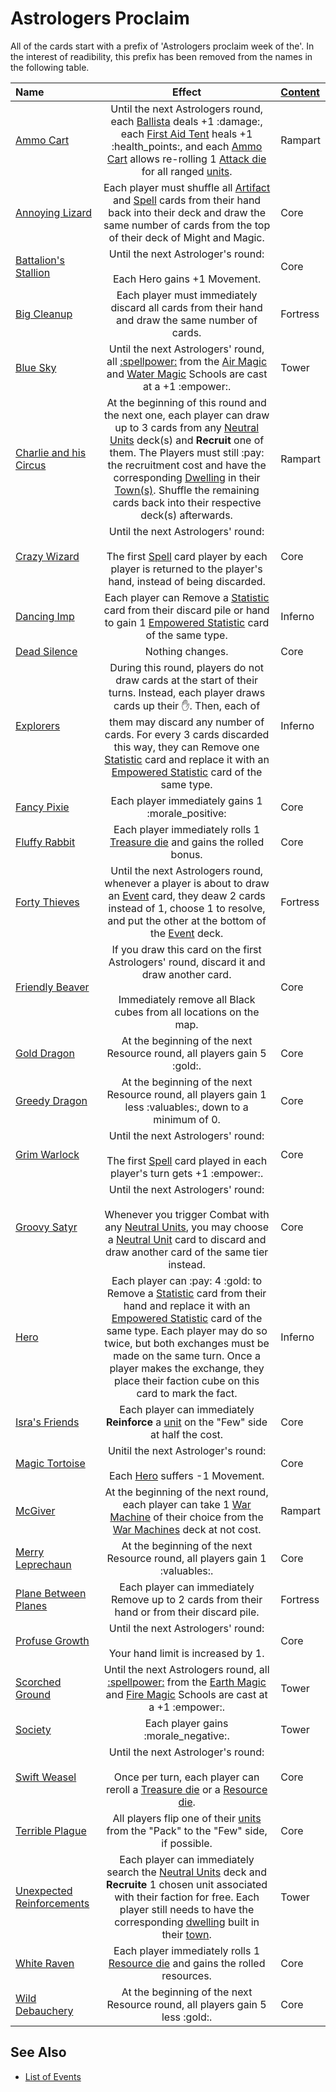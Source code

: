 # Astrologers Proclaim

All of the cards start with a prefix of 'Astrologers proclaim week of the'. In the interest of readibility, this prefix has been removed from the names in the following table.

| Name | Effect | [Content](../content.md) |
| :--- | :---: | :--- |
| [Ammo Cart](ammo_cart.md) | Until the next Astrologers round, each [Ballista](../war_machines/ballista.md) deals +1 :damage:, each [First Aid Tent](../war_machines/first_aid_tent.md) heals +1 :health_points:‍, and each [Ammo Cart](../war_machines/ammo_cart.md) allows re-rolling 1 [Attack die](../dice.md#attack-die) for all ranged [units](../units/index.md). | Rampart |
| [Annoying Lizard](annoying_lizard.md) | Each player must shuffle all [Artifact](../artifacts/index.md) and [Spell](../spells/index.md) cards from their hand back into their deck and draw the same number of cards from the top of their deck of Might and Magic. | Core |
| [Battalion's Stallion](battalions_stallion.md) | Until the next Astrologer's round:<br><br>Each Hero gains +1 Movement. | Core |
| [Big Cleanup](big_cleanup.md) | Each player must immediately discard all cards from their hand and draw the same number of cards. | Fortress |
| [Blue Sky](blue_sky.md) | Until the next Astrologers' round, all [:spellpower:](../spells/index.md) from the [Air Magic](../spells/school_of_air_magic.md) and [Water Magic](../spells/school_of_water_magic.md) Schools are cast at a +1 :empower:. | Tower |
| [Charlie and his Circus](charlie_and_his_circus.md) | At the beginning of this round and the next one, each player can draw up to 3 cards from any [Neutral Units](../units/index.md) deck(s) and **Recruit** one of them. The Players must still :pay: the recruitment cost and have the corresponding [Dwelling](../towns/index.md) in their [Town(s)](../towns/index.md). Shuffle the remaining cards back into their respective deck(s) afterwards. | Rampart |
| [Crazy Wizard](crazy_wizard.md) | Until the next Astrologers' round:<br><br>The first [Spell](../spells/index.md) card player by each player is returned to the player's hand, instead of being discarded. | Core |
| [Dancing Imp](dancing_imp.md) | Each player can Remove a [Statistic](../statistics/index.md) card from their discard pile or hand to gain 1 [Empowered Statistic](../statistics/index.md) card of the same type. | Inferno |
| [Dead Silence](dead_silence.md) | Nothing changes. | Core |
| [Explorers](explorers.md) | During this round, players do not draw cards at the start of their turns. Instead, each player draws cards up their :hand:. Then, each of them may discard any number of cards. For every 3 cards discarded this way, they can Remove one [Statistic](../statistics/index.md) card and replace it with an [Empowered Statistic](../statistics/index.md) card of the same type. | Inferno |
| [Fancy Pixie](fancy_pixie.md) | Each player immediately gains 1 :morale_positive: | Core |
| [Fluffy Rabbit](fluffy_rabbit.md) | Each player immediately rolls 1 [Treasure die](../dice.md#treasure-die) and gains the rolled bonus. | Core |
| [Forty Thieves](forty_thieves.md) | Until the next Astrologers round, whenever a player is about to draw an [Event](../events/index.md) card, they deaw 2 cards instead of 1, choose 1 to resolve, and put the other at the bottom of the [Event](../events/index.md) deck. | Fortress |
| [Friendly Beaver](friendly_beaver.md) | If you draw this card on the first Astrologers' round, discard it and draw another card.<br><br>Immediately remove all Black cubes from all locations on the map. | Core |
| [Gold Dragon](gold_dragon.md) | At the beginning of the next Resource round, all players gain 5 :gold:. | Core |
| [Greedy Dragon](greedy_dragon.md) | At the beginning of the next Resource round, all players gain 1 less :valuables:, down to a minimum of 0. | Core |
| [Grim Warlock](grim_warlock.md) | Until the next Astrologers' round:<br><br>The first [Spell](../spells/index.md) card played in each player's turn gets +1 :empower:. | Core |
| [Groovy Satyr](groovy_satyr.md) | Until the next Astrologers' round:<br><br>Whenever you trigger Combat with any [Neutral Units](../units/index.md), you may choose a [Neutral Unit](../units/index.md) card to discard and draw another card of the same tier instead. | Core |
| [Hero](hero.md) | Each player can :pay: 4 :gold: to Remove a [Statistic](../statistics/index.md) card from their hand and replace it with an [Empowered Statistic](../statistics/index.md) card of the same type. Each player may do so twice, but both exchanges must be made on the same turn. Once a player makes the exchange, they place their faction cube on this card to mark the fact. | Inferno |
| [Isra's Friends](isras_friends.md) | Each player can immediately **Reinforce** a [unit](../units/index.md) on the "Few" side at half the cost. | Core |
| [Magic Tortoise](magic_tortoise.md) | Unitil the next Astrologer's round:<br><br>Each [Hero](../heroes/index.md) suffers -1 Movement. | Core |
| [McGiver](mcgiver.md) | At the beginning of the next round, each player can take 1 [War Machine](../war_machines/index.md) of their choice from the [War Machines](../war_machines/index.md) deck at not cost. | Rampart |
| [Merry Leprechaun](merry_leprechaun.md) | At the beginning of the next Resource round, all players gain 1 :valuables:. | Core |
| [Plane Between Planes](plane_between_planes.md) | Each player can immediately Remove up to 2 cards from their hand or from their discard pile. | Fortress |
| [Profuse Growth](profuse_growth.md) | Until the next Astrologers' round:<br><br>Your hand limit is increased by 1. | Core |
| [Scorched Ground](scorched_ground.md) | Until the next Astrologers round, all [:spellpower:](../spells/index.md) from the [Earth Magic](../spells/school_of_earth_magic.md) and [Fire Magic](../spells/school_of_fire_magic.md) Schools are cast at a +1 :empower:. | Tower |
| [Society](society.md) | Each player gains :morale_negative:. | Tower |
| [Swift Weasel](swift_weasel.md) | Until the next Astrologer's round:<br><br>Once per turn, each player can reroll a [Treasure die](../dice.md#treasure-die) or a [Resource die](../dice.md#resource-die). | Core |
| [Terrible Plague](terrible_plague.md) | All players flip one of their [units](../units/index.md) from the "Pack" to the "Few" side, if possible. | Core |
| [Unexpected Reinforcements](unexpected_reinforcements.md) | Each player can immediately search the [Neutral Units](../units/index.md) deck and **Recruite** 1 chosen unit associated with their faction for free. Each player still needs to have the corresponding [dwelling](../towns/index.md) built in their [town](../towns/index.md). | Tower |
| [White Raven](white_raven.md) | Each player immediately rolls 1 [Resource die](../dice.md#resource-die) and gains the rolled resources. | Core |
| [Wild Debauchery](wild_debauchery.md) | At the beginning of the next Resource round, all players gain 5 less :gold:. | Core |


## See Also

- [List of Events](../events/index.md)